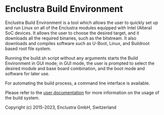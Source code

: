 # Enclustra Build Environment

Enclustra Build Environment is a tool which allows the user to quickly set up and run Linux on all of the Enclustra modules equipped with Intel (Altera) SoC devices.
It allows the user to choose the desired target, and it downloads all the required binaries, such as the bitstream. It also downloads and compiles software such as U-Boot, Linux, and Buildroot based root file system.

Running the build.sh script without any arguments starts the Build Environment in GUI mode; in GUI mode, the user is prompted to select the desired module and base board combination, and the boot mode and software for later use.

For automating the build process, a command line interface is available.

Please refer to the [user documentation](documentation/1_Introduction.md) for more information on the usage of the build system.

Copyright (c) 2015-2023, Enclustra GmbH, Switzerland
